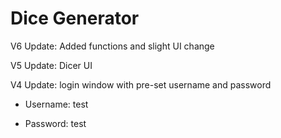 # Dice Generator

V6 Update: Added functions and slight UI change

V5 Update: Dicer UI 

V4 Update: login window with pre-set username and password

* Username: test

* Password: test

